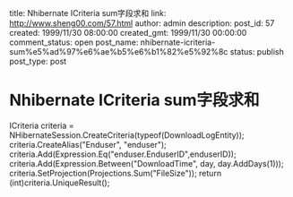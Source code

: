 title: Nhibernate ICriteria sum字段求和
link: http://www.sheng00.com/57.html
author: admin
description: 
post_id: 57
created: 1999/11/30 08:00:00
created_gmt: 1999/11/30 00:00:00
comment_status: open
post_name: nhibernate-icriteria-sum%e5%ad%97%e6%ae%b5%e6%b1%82%e5%92%8c
status: publish
post_type: post

# Nhibernate ICriteria sum字段求和

ICriteria criteria = NHibernateSession.CreateCriteria(typeof(DownloadLogEntity));
    criteria.CreateAlias("Enduser", "enduser");
    criteria.Add(Expression.Eq("enduser.EnduserID",enduserID));
    criteria.Add(Expression.Between("DownloadTime", day, day.AddDays(1)));
    criteria.SetProjection(Projections.Sum("FileSize"));
    return (int)criteria.UniqueResult();